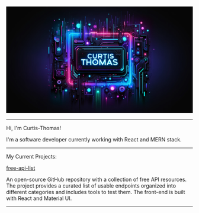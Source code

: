 ![Banner Image](https://raw.githubusercontent.com/Curtis-Thomas/Curtis-Thomas/main/readmeHero.png)


--------------------------------------------------------------------------------------
Hi, I'm Curtis-Thomas!

I'm a software developer currently working with React and MERN stack.

--------------------------------------------------------------------------------------
My Current Projects:


[free-api-list](https://freeapilist.com/)

An open-source GitHub repository with a collection of free API resources. The project provides a curated list of usable endpoints organized into different categories and includes tools to test them. The front-end is built with React and Material UI.

<!---
Curtis-Thomas/Curtis-Thomas is a ✨ special ✨ repository because its `README.md` (this file) appears on your GitHub profile.
You can click the Preview link to take a look at your changes.
--->
--------------------------------------------------------------------------------------
